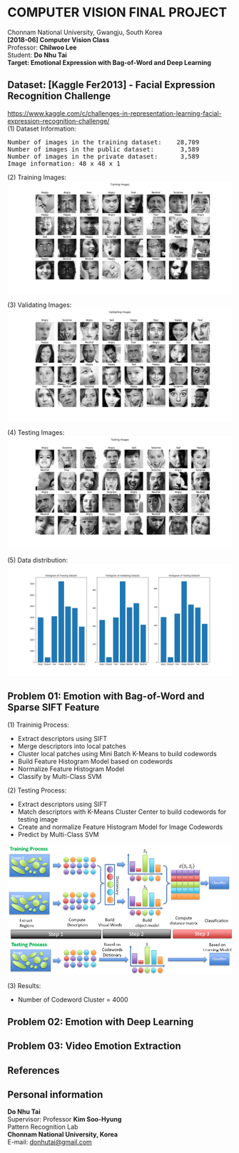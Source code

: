# COMPUTER VISION FINAL PROJECT
Chonnam National University, Gwangju, South Korea<br/>
**[2018-06] Computer Vision Class**<br/>
Professor: **Chilwoo Lee**<br/>
Student: **Do Nhu Tai**<br/>
**Target: Emotional Expression with Bag-of-Word and Deep Learning**<br/>

## Dataset: [Kaggle Fer2013] - Facial Expression Recognition Challenge
<a href="https://www.kaggle.com/c/challenges-in-representation-learning-facial-expression-recognition-challenge/">https://www.kaggle.com/c/challenges-in-representation-learning-facial-expression-recognition-challenge/</a></br>
(1) Dataset Information:<br/>
<pre>
Number of images in the training dataset:	 28,709
Number of images in the public dataset:		  3,589
Number of images in the private dataset:	  3,589
Image information: 48 x 48 x 1
</pre>
(2) Training Images:<br/>
![alt text](https://github.com/dntai/dntai_chonnam_computer_vision/blob/master/images/training_images.png)

(3) Validating Images:<br/>
![alt text](https://github.com/dntai/dntai_chonnam_computer_vision/blob/master/images/validating_images.png)

(4) Testing Images:<br/>
![alt text](https://github.com/dntai/dntai_chonnam_computer_vision/blob/master/images/testing_images.png)

(5) Data distribution:<br/>
![alt text](https://github.com/dntai/dntai_chonnam_computer_vision/blob/master/images/histogram_images.png)

## Problem 01: Emotion with Bag-of-Word and Sparse SIFT Feature

(1) Traininig Process:<br/>
+ Extract descriptors using SIFT<br/>
+ Merge descriptors into local patches<br/>
+ Cluster local patches using Mini Batch K-Means to build codewords<br/>
+ Build Feature Histogram Model based on codewords<br/>
+ Normalize Feature Histogram Model
+ Classify by Multi-Class SVM<br/>

(2) Testing Process:<br/>
+ Extract descriptors using SIFT<br/>
+ Match descriptors with K-Means Cluster Center to build codewords for testing image<br/>
+ Create and normalize Feature Histogram Model for Image Codewords<br/>
+ Predict by Multi-Class SVM<br/>

![alt text](https://github.com/dntai/dntai_chonnam_computer_vision/blob/master/images/BagOfWord_Model.png)

(3) Results:<br/>
+ Number of Codeword Cluster = 4000<br/>


## Problem 02: Emotion with Deep Learning

## Problem 03: Video Emotion Extraction

## References

## Personal information
**Do Nhu Tai**<br/>
Supervisor: Professor **Kim Soo-Hyung**<br/>
Pattern Recognition Lab<br/>
**Chonnam National University, Korea**<br/>
E-mail: donhutai@gmail.com<br/>
